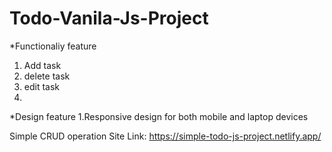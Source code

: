 # Todo-Vanila-Js-Project

*Functionaliy feature
1. Add task
2. delete task
3. edit task
4. 
*Design feature
1.Responsive design for both mobile and laptop devices

Simple CRUD operation
Site Link: https://simple-todo-js-project.netlify.app/
